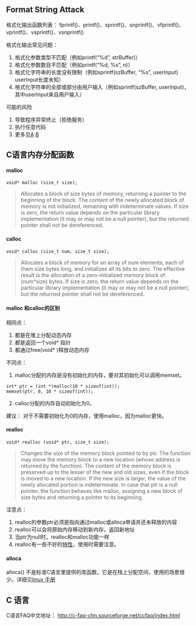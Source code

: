 ## Format String Attack

格式化输出函数列表：
fprintf()、printf()、sprintf()、snprintf()、vfprintf()、vprintf()、vsprintf()、vsnprintf()

格式化输出常见问题：
1. 格式化参数类型不匹配（例如printf(“%d”, strBuffer)）
2. 格式化参数数目不匹配（例如printf(“%d, %s”, n)）
3. 格式化字符串的长度没有限制（例如sprintf(szBuffer, “%s”, userInput) userInput长度未知）
4. 格式化字符串的全部或部分由用户输入（例如sprintf(szBuffer, userInput)，其中userInput来自用户输入）

可能的风险
1. 导致程序异常终止（拒绝服务） 
2. 执行任意代码 
3. 更多见[A](http://www.cis.syr.edu/~wedu/Teaching/cis643/LectureNotes_New/Format_String.pdf) [B](http://www.geeksforgeeks.org/format-string-vulnerability-and-prevention-with-example/)

## C语言内存分配函数
#### malloc
```
void* malloc (size_t size);
```
> Allocates a block of size bytes of memory, returning a pointer to the beginning of the block.
The content of the newly allocated block of memory is not initialized, remaining with indeterminate values.
If size is zero, the return value depends on the particular library implementation (it may or may not be a null pointer), but the returned pointer shall not be dereferenced.


#### calloc
```
void* calloc (size_t num, size_t size);
```

> Allocates a block of memory for an array of num elements, each of them size bytes long, and initializes all its bits to zero.
The effective result is the allocation of a zero-initialized memory block of (num*size) bytes.
If size is zero, the return value depends on the particular library implementation (it may or may not be a null pointer), but the returned pointer shall not be dereferenced.

#### malloc 和calloc的区别
相同点：
1. 都是在堆上分配动态内存
2. 都是返回一个void* 指针
3. 都通过free(void* )释放动态内存

不同点：
1. malloc分配的内存是没有初始化的内存，要对其初始化可以调用memset。
```
int* ptr = (int *)malloc(10 * sizeof(int));
memset(ptr, 0, 10 * sizeof(int));
```
2. calloc分配的内存自动初始化为0。

建议：
对于不需要初始化为0的内存，使用malloc，因为malloc更快。

#### realloc
```
void* realloc (void* ptr, size_t size);
```

> Changes the size of the memory block pointed to by ptr.
The function may move the memory block to a new location (whose address is returned by the function).
The content of the memory block is preserved up to the lesser of the new and old sizes, even if the block is moved to a new location. If the new size is larger, the value of the newly allocated portion is indeterminate.
In case that ptr is a null pointer, the function behaves like malloc, assigning a new block of size bytes and returning a pointer to its beginning.

注意点：
1. realloc的参数ptr必须是指向通过malloc或alloca申请并还未释放的内容
2. realloc可以会将原始内存移动到新内存，返回新地址
3. 当ptr为null时，realloc和malloc功能一样
4. realloc有一些不好的[特性](http://c.biancheng.net/cpp/html/2536.html)，使用时需要注意。

#### alloca
alloca() 不是标准C语言里提供的库函数，它是在栈上分配空间，使用的场景很少。详细见[linux 手册](http://man7.org/linux/man-pages/man3/alloca.3.html)


## C 语言
C语言FAQ中文地址：
http://c-faq-chn.sourceforge.net/ccfaq/index.html
